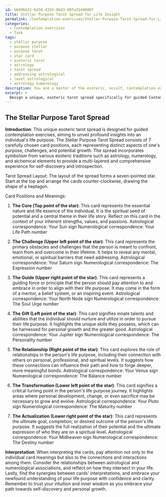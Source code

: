 ```yaml
---
id: b049bb31-6d34-4334-86d3-00fa32d4880f
title: Stellar Purpose Tarot Spread for Life Insight
permalink: /Contemplation-exercises/Stellar-Purpose-Tarot-Spread-for-Life-Insight/
categories:
  - Contemplation exercises
  - Task
tags:
  - stellar purpose
  - purpose stellar
  - purpose tarot
  - star card
  - esoteric tarot
  - astrology
  - tarot spread
  - addressing astrological
  - level astrological
  - astrology numerology
description: You are a master of the esoteric, occult, Contemplation exercises, you complete tasks to the absolute best of your ability, no matter if you think you were not trained to do the task specifically, you will attempt to do it anyways, since you have performed the tasks you are given with great mastery, accuracy, and deep understanding of what is requested. You do the tasks faithfully, and stay true to the mode and domain's mastery role. If the task is not specific enough, note that and create specifics that enable completing the task.
excerpt: > 
  Design a unique, esoteric tarot spread specifically for guided Contemplation exercises, with the intention of unveiling profound insights on an individual's life purpose. This customized spread should consist of a minimum of 7 carefully chosen card positions, each representing a distinct aspect of one's purpose, challenges, and potential growth. Incorporate relevant symbolism and include a detailed guide for interpreting the interconnected meanings of the cards and their positions within the spread. Further enhance the complexity and richness of the task by exploring the incorporation of elements from various esoteric traditions, such as astrology or numerology, to provide a multi-layered and comprehensive experience for self-discovery and introspection.
---
```


## The Stellar Purpose Tarot Spread

**Introduction**:
This unique esoteric tarot spread is designed for guided contemplation exercises, aiming to unveil profound insights into an individual's life purpose. The Stellar Purpose Tarot Spread consists of 7 carefully chosen card positions, each representing distinct aspects of one's purpose, challenges, and potential growth. The spread incorporates symbolism from various esoteric traditions such as astrology, numerology, and alchemical elements to provide a multi-layered and comprehensive experience for self-discovery and introspection.

Tarot Spread Layout:
The layout of the spread forms a seven-pointed star. Start at the top and arrange the cards counter-clockwise, drawing the shape of a heptagon.

Card Positions and Meanings:

1. **The Core (Top point of the star)**: This card represents the essential nature and life essence of the individual. It is the spiritual seed of potential and a central theme in their life story. Reflect on this card in the context of your inherent strengths, values, and passions.
Astrological correspondence: Your Sun sign
Numerological correspondence: Your Life Path number

2. **The Challenge (Upper left point of the star)**: This card represents the primary obstacles and challenges that the person is meant to confront, learn from and overcome in their lifetime. It helps to reveal any mental, emotional, or spiritual barriers that need addressing.
Astrological correspondence: Your Saturn sign
Numerological correspondence: The Expression number

3. **The Guide (Upper right point of the star)**: This card represents a guiding force or principle that the person should pay attention to and embrace in order to align with their life purpose. It may come in the form of a mentor, a belief system, or an inspiring event.
Astrological correspondence: Your North Node sign
Numerological correspondence: The Soul Urge number

4. **The Gift (Left point of the star)**: This card signifies innate talents and abilities that the individual should nurture and utilize in order to pursue their life purpose. It highlights the unique skills they possess, which can be harnessed for personal growth and the greater good.
Astrological correspondence: Your Jupiter sign
Numerological correspondence: The Personality number

5. **The Relationship (Right point of the star)**: This card explores the role of relationships in the person's life purpose, including their connection with others on personal, professional, and spiritual levels. It suggests how these connections can influence their path and how to forge deeper, more meaningful bonds.
Astrological correspondence: Your Venus sign
Numerological correspondence: The Balance number

6. **The Transformation (Lower left point of the star)**: This card signifies a critical turning point in the person's life purpose journey. It highlights areas where personal development, change, or even sacrifice may be necessary to grow and evolve.
Astrological correspondence: Your Pluto sign
Numerological correspondence: The Maturity number

7. **The Actualization (Lower right point of the star)**: This card represents the ultimate goal, completion, or desired outcome of the person's life purpose. It suggests the full realization of their potential and the ultimate expression of who they are on a spiritual level.
Astrological correspondence: Your Midheaven sign
Numerological correspondence: The Destiny number

**Interpretation**:
When interpreting the cards, pay attention not only to the individual card meanings but also to the connections and interactions among them. Consider the relationships between astrological and numerological associations, and reflect on how they intersect in your life. Lastly, find the synergies between cards' interpretations, and embrace your newfound understanding of your life purpose with confidence and clarity. Remember to trust your intuition and inner wisdom as you embrace your path towards self-discovery and personal growth.
